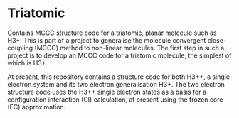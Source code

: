 # Triatomic
Contains MCCC structure code for a triatomic, planar molecule such as H3+. This is part of a project to 
generalise the molecule convergent close-coupling (MCCC) method to non-linear molecules. The
first step in such a project is to develop an MCCC code for a triatomic molecule, the simplest 
of which is H3+.

At present, this repository contains a structure code for both H3++, a single electron system and its two electron
generalisation H3+. The two electron structure code uses the H3++ single electron states as a basis for a configuration interaction (CI)
calculation, at present using the frozen core (FC) approximation.
